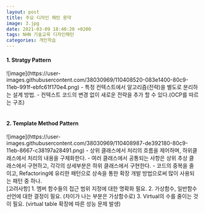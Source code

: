 ```yaml
---
layout: post
title: 주요 디자인 패턴 용약
image: 3.jpg
date: 2021-03-09 18:40:20 +0200
tags: NHN 기술교육 디자인패턴
categories: 개인학습
---
```

<h4>1. Stratgy Pattern </h4>
![image](https://user-images.githubusercontent.com/38030969/110408520-083e1400-80c9-11eb-991f-ebfc61f170e4.png)
- 특정 컨텍스트에서 알고리즘(전략)을 별도로 분리하는 설계 방법.
- 컨텍스트 코드의 변경 없이 새로운 전략을 추가 할 수 있다.(OCP를 따르는 구조)
<br><br>
<h4>2. Template Method Pattern </h4>
![image](https://user-images.githubusercontent.com/38030969/110408987-de392180-80c9-11eb-8667-c38197a28491.png)
- 상위 클래스에서 처리의 흐름을 제어하며, 하위클래스에서 처리의 내용을 구체화한다.
- 여러 클래스에서 공통되는 사항은 상위 추상 클래스에서 구현하고, 각각의 상세부분은 하위 클래스에서 구현한다.
- 코드의 중복을 줄이고, Refactoring에 유리한 패턴으로 상속을 통한 확장 개발 방법으로써 많이 사용되는 패턴 중 하나.
<br>
[고려사항]
1. 멤버 함수들의 접근 범위 지정에 대한 명확화 필요.
2. 가상함수, 일반함수 선언에 대한 결정이 필요. (차이가 나는 부분은 가상함수로)
3. Virtual의 수를 줄이는 것이 필요. (virtual table 확장에 따른 성능 문제 발생)
